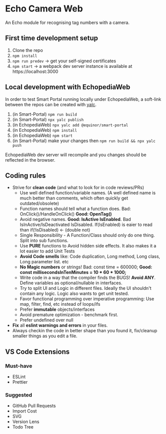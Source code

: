 # Echo Camera Web
An Echo module for recognising tag numbers with a camera.

## First time development setup
1. Clone the repo
2. ```npm install```
3. ```npm run predev``` -> get your self-signed certificates
4. ```npm start``` -> a webpack dev server instance is available at https://localhost:3000


## Local development with EchopediaWeb
In order to test Smart Portal running locally under EchopediaWeb, a soft-link between the repos can be created with [yalc](https://www.npmjs.com/package/yalc).
1. (in Smart-Portal) ```npm run build```
2. (in Smart-Portal) ```npx yalc publish```
3. (in EchopediaWeb) ```npx yalc add @equinor/smart-portal```
4.  (in EchopediaWeb) ```npm install```
5. (in EchopediaWeb) ```npm start```
6. (in Smart-Portal) make your changes then ```npm run build && npx yalc push```

EchopediaWeb dev server will recompile and you changes should be reflected in the browser.

## Coding rules

-   Strive for **clean code** (and what to look for in code reviews/PRs)
    - Use well defined function/variable names. (A well defined name is much better than comments, which often quickly get outdated/obsolete)
    - Function names should tell what a function does. Bad: OnClick()/HandleOnClick() **Good: OpenTag()**
    - Avoid negative names. **Good: IsActive IsEnabled**. Bad IsInActive/IsDeactivated IsDisabled. If(IsEnabled) is eaier to read than if(!isDisabled) <- (double not)
    - Single Responsibility - A Function/Class should only do one thing. Split into sub functions.
    - Use **PURE** functions to Avoid hidden side effects. It also makes it a lot easier to add Unit Tests
    - **Avoid Code smells** like: Code duplication, Long method, Long class, Long parameter list. etc
    - **No Magic numbers** or strings! Bad: const time = 600000; **Good: const millisecondsInTenMinutes = 10 * 60 * 1000;**
    - Write code in a way that the compiler finds the BUGS! **Avoid ANY**. Define variables as optional/nullable in interfaces.
    - Try to split UI and Logic in different files. Ideally the UI shouldn't contain any logic. Logic also wants to get unit tested.
    - Favor functional programming over imperative programming: Use map, filter, find, etc instead of loops/ifs
    - Prefer **immutable** objects/interfaces
    - Avoid premature optimization - benchmark first.
    - Prefer undefined over null
-   **Fix** all **eslint warnings and errors** in your files.
-   Always checkin the code in better shape than you found it, fix/cleanup smaller things as you edit a file.

##  VS Code Extensions

### Must-have
- ESLint
- Prettier

### Suggested
- GitHub Pull Requests
- Import Cost
- SVG
- Version Lens
- Todo Tree
